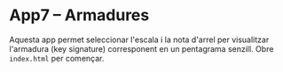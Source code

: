 # App7 – Armadures

Aquesta app permet seleccionar l'escala i la nota d'arrel per visualitzar l'armadura (key signature) corresponent en un pentagrama senzill. Obre `index.html` per començar.
